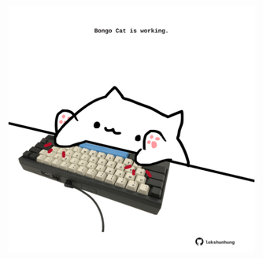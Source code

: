 <!-- built at 25/01/2023, 15:01:23 UTC -->
<p align="center">
  <img width="500" height="500" src="./ReadmeImage.svg">
</p>
